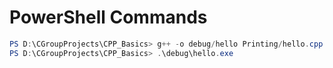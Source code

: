 # PowerShell Commands

```powershell
PS D:\CGroupProjects\CPP_Basics> g++ -o debug/hello Printing/hello.cpp
PS D:\CGroupProjects\CPP_Basics> .\debug\hello.exe





```
